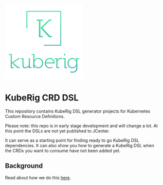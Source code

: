 [![KubeRig Logo](https://github.com/kuberig-io/kuberig/blob/master/docs/images/website_logo_transparent_background.png)](https://kuberig.io)

# KubeRig CRD DSL

This repository contains KubeRig DSL generator projects for Kubernetes Custom Resource Definitions. 

Please note: this repo is in early stage development and will change a lot. At this point the DSLs are not yet published to JCenter.

It can serve as a starting point for finding ready to go KubeRig DSL dependencies. 
It can also show you how to generate a KubeRig DSL when the CRDs you want to consume have not been added yet.

## Background

Read about how we do this [here](https://www.rigel.dev/kuberig-dsl-for-crds/).